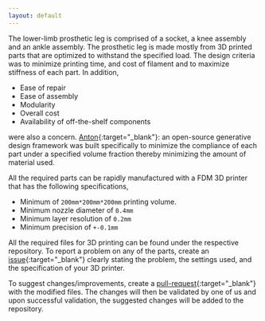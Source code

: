 ```yaml
---
layout: default
---
```


The lower-limb prosthetic leg is comprised of a socket, a knee assembly and an ankle assembly. The prosthetic leg is made mostly from 3D printed parts that are optimized to withstand the specified load. The design criteria was to minimize printing time, and cost of filament and to maximize stiffness of each part. In addition,

* Ease of repair
* Ease of assembly
* Modularity
* Overall cost
* Availability of off-the-shelf components

were also a concern. [Anton](https://anton.readthedocs.io/en/latest/){:target="_blank"}: an open-source generative design framework was built specifically to minimize the compliance of each part under a specified volume fraction thereby minimizing the amount of material used.

All the required parts can be rapidly manufactured with a FDM 3D printer that has the following specifications,

* Minimum of ``200mm*200mm*200mm`` printing volume.
* Minimum nozzle diameter of ``0.4mm``
* Minimum layer resolution of ``0.2mm``
* Minimum precision of ``+-0.1mm``

All the required files for 3D printing can be found under the respective repository. To report a problem on any of the parts, create an [issue](https://guides.github.com/features/issues/){:target="_blank"} clearly stating the problem, the settings used, and the specification of your 3D printer. 

To suggest changes/improvements, create a [pull-request](https://docs.github.com/en/free-pro-team@latest/github/collaborating-with-issues-and-pull-requests/creating-a-pull-request){:target="_blank"} with the modified files. The changes will then be validated by one of us and upon successful validation, the suggested changes will be added to the repository.
